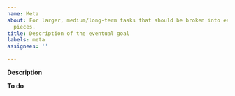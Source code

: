 ```yaml
---
name: Meta
about: For larger, medium/long-term tasks that should be broken into easily-digestible
  pieces.
title: Description of the eventual goal
labels: meta
assignees: ''

---
```


<!--
If you're new to the project, welcome!

All new issues will be discussed and organized during triage, at our standup.
Feel free to attend the next scheduled one after you submit yours if you'd like
to discuss it; for more information, see our wiki:
https://github.com/enarx/enarx/wiki
-->

**Description**
<!--
What needs to be improved? What should be done? Has there been any related work before? Any relevant links or material?

Feel free to be verbose. These issues are meant to facilitate conversations.
-->

**To do**
<!--
List the tasks that need to be completed using checkboxes. If there are relevant issues, please include them as well.

You may also use emojis to concisely express certain attributes:
    - :trident: represents a parallelizable task.
    - :exclamation: represents a high-priority task.

Here's an example of how you should format this list:

- [ ] Install Fedora
    - [ ] :exclamation: Make an install drive (#xyz)
    - [ ] Make sure WiFi works
- [ ] Watch the IT Crowd
    - [ ] :trident: Put this over with the rest of the fire 
    - [ ] :trident: :exclamation: Turn it off and on again (#abc)
    -->
